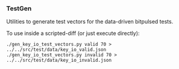### TestGen ###

Utilities to generate test vectors for the data-driven bitpulsed tests.

To use inside a scripted-diff (or just execute directly):

    ./gen_key_io_test_vectors.py valid 70 > ../../src/test/data/key_io_valid.json
    ./gen_key_io_test_vectors.py invalid 70 > ../../src/test/data/key_io_invalid.json
